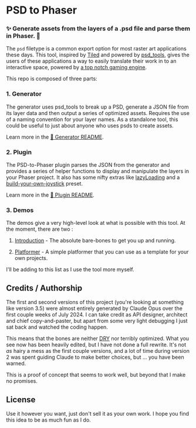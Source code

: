 # PSD to Phaser 

### ✨ Generate assets from the layers of a .psd file and parse them in Phaser. 🎉

The `psd` filetype is a common export option for most raster art applications these days.  This tool, inspired by [Tiled](https://www.mapeditor.org/) and powered by [psd_tools](https://pypi.org/project/psd-tools/), gives the users of these applications a way to easily translate their work in to an interactive space, powered by [a top notch gaming engine](https://phaser.io/).

This repo is composed of three parts: 

### 1. Generator 

The generator uses psd_tools to break up a PSD, generate a JSON file from its layer data and then output a series of optimized assets. Requires the use of a naming convention for your layer names. As a standalone tool, this could be useful to just about anyone who uses psds to create assets.

Learn more in the [📄 Generator README](./generator/README.md).

### 2. Plugin 

The PSD-to-Phaser plugin parses the JSON from the generator and provides a series of helper functions to display and manipulate the layers in your Phaser project. It also has some nifty extras like [lazyLoading](/plugin/README.md#lazyload) and a [build-your-own-joystick](/plugin/README.md#joystick-sprite-zone-key) preset. 

Learn more in the [📄 Plugin README](./plugin/README.md).

### 3. Demos

The demos give a very high-level look at what is possible with this tool.  At the moment, there are two : 

1. [Introduction](/demos/1_introduction/) - The absolute bare-bones to get you up and running.

2. [Platformer](/demos/2_platformer/) - A simple platformer that you can use as a template for your own projects.

I'll be adding to this list as I use the tool more myself.


## Credits / Authorship

The first and second versions of this project (you're looking at something like version 3.5) were almost entirely generated by Claude Opus over the first couple weeks of July 2024. I can take credit as API designer, architect and chief copy-and-paster, but apart from some very light debugging I just sat back and watched the coding happen. 

This means that the bones are neither [DRY](https://en.wikipedia.org/wiki/Don%27t_repeat_yourself) nor terribly optimized.  What you see now has been heavily edited, but I have not done a full rewrite.  It's not _as_ hairy a mess as the first couple versions, and a lot of time during version 2 was spent guiding Claude to make better choices, but ... you have been warned. 

This is a proof of concept that seems to work well, but beyond that I make no promises. 

## License

Use it however you want, just don't sell it as your own work. I hope you find this idea to be as much fun as I do.